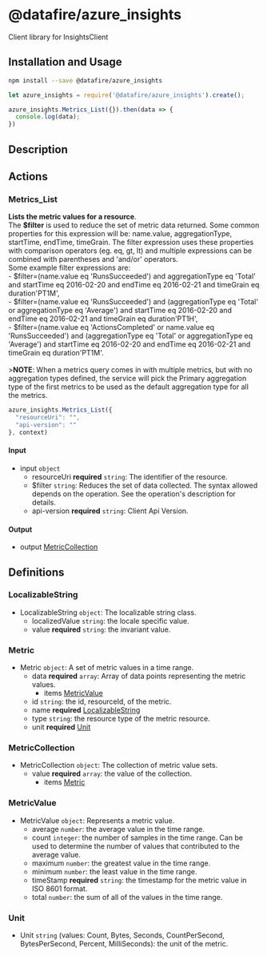 # @datafire/azure_insights

Client library for InsightsClient

## Installation and Usage
```bash
npm install --save @datafire/azure_insights
```
```js
let azure_insights = require('@datafire/azure_insights').create();

azure_insights.Metrics_List({}).then(data => {
  console.log(data);
})
```

## Description



## Actions

### Metrics_List
**Lists the metric values for a resource**.<br>The **$filter** is used to reduce the set of metric data returned. Some common properties for this expression will be: name.value, aggregationType, startTime, endTime, timeGrain. The filter expression uses these properties with comparison operators (eg. eq, gt, lt) and multiple expressions can be combined with parentheses and 'and/or' operators.<br>Some example filter expressions are:<br>- $filter=(name.value eq 'RunsSucceeded') and aggregationType eq 'Total' and startTime eq 2016-02-20 and endTime eq 2016-02-21 and timeGrain eq duration'PT1M',<br>- $filter=(name.value eq 'RunsSucceeded') and (aggregationType eq 'Total' or aggregationType eq 'Average') and startTime eq 2016-02-20 and endTime eq 2016-02-21 and timeGrain eq duration'PT1H',<br>- $filter=(name.value eq 'ActionsCompleted' or name.value eq 'RunsSucceeded') and (aggregationType eq 'Total' or aggregationType eq 'Average') and startTime eq 2016-02-20 and endTime eq 2016-02-21 and timeGrain eq duration'PT1M'.<br><br> >**NOTE**: When a metrics query comes in with multiple metrics, but with no aggregation types defined, the service will pick the Primary aggregation type of the first metrics to be used as the default aggregation type for all the metrics.


```js
azure_insights.Metrics_List({
  "resourceUri": "",
  "api-version": ""
}, context)
```

#### Input
* input `object`
  * resourceUri **required** `string`: The identifier of the resource.
  * $filter `string`: Reduces the set of data collected. The syntax allowed depends on the operation. See the operation's description for details.
  * api-version **required** `string`: Client Api Version.

#### Output
* output [MetricCollection](#metriccollection)



## Definitions

### LocalizableString
* LocalizableString `object`: The localizable string class.
  * localizedValue `string`: the locale specific value.
  * value **required** `string`: the invariant value.

### Metric
* Metric `object`: A set of metric values in a time range.
  * data **required** `array`: Array of data points representing the metric values.
    * items [MetricValue](#metricvalue)
  * id `string`: the id, resourceId, of the metric.
  * name **required** [LocalizableString](#localizablestring)
  * type `string`: the resource type of the metric resource.
  * unit **required** [Unit](#unit)

### MetricCollection
* MetricCollection `object`: The collection of metric value sets.
  * value **required** `array`: the value of the collection.
    * items [Metric](#metric)

### MetricValue
* MetricValue `object`: Represents a metric value.
  * average `number`: the average value in the time range.
  * count `integer`: the number of samples in the time range. Can be used to determine the number of values that contributed to the average value.
  * maximum `number`: the greatest value in the time range.
  * minimum `number`: the least value in the time range.
  * timeStamp **required** `string`: the timestamp for the metric value in ISO 8601 format.
  * total `number`: the sum of all of the values in the time range.

### Unit
* Unit `string` (values: Count, Bytes, Seconds, CountPerSecond, BytesPerSecond, Percent, MilliSeconds): the unit of the metric.


